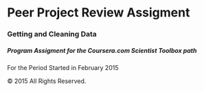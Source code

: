 <!-- project name -->
<h1>Peer Project Review Assigment</h1>
<h3>Getting and Cleaning Data</h3>
<h5>Program Assigment for the Coursera.com Scientist Toolbox path</h5>
<!-- installation -->
<!-- usage -->
<!-- contributing -->
<!-- history -->
<p>For the Period Started in February 2015</p>
<!-- credits -->
<!-- license -->
<smaller>&copy; 2015 All Rights Reserved.</smaller>
